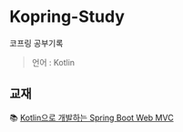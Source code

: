 # Kopring-Study
코프링 공부기록
> 언어 : Kotlin

## 교재
📚 [Kotlin으로 개발하는 Spring Boot Web MVC](https://www.inflearn.com/course/%EC%8A%A4%ED%94%84%EB%A7%81%EB%B6%80%ED%8A%B8-%EC%BD%94%ED%8B%80%EB%A6%B0)
